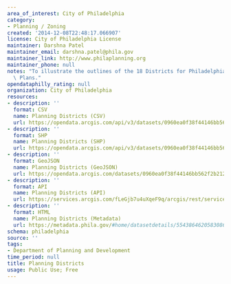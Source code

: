 ```yaml
---
area_of_interest: City of Philadelphia
category:
- Planning / Zoning
created: '2014-12-08T22:48:17.066907'
license: City of Philadelphia License
maintainer: Darshna Patel
maintainer_email: darshna.patel@phila.gov
maintainer_link: http://www.philaplanning.org
maintainer_phone: null
notes: "To illustrate the outlines of the 18 Districts for Philadelphia2035 District\
  \ Plans."
opendataphilly_rating: null
organization: City of Philadelphia
resources:
- description: ''
  format: CSV
  name: Planning Districts (CSV)
  url: https://opendata.arcgis.com/api/v3/datasets/0960ea0f38f44146bb562f2b212075aa_0/downloads/data?format=csv&spatialRefId=4326
- description: ''
  format: SHP
  name: Planning Districts (SHP)
  url: https://opendata.arcgis.com/api/v3/datasets/0960ea0f38f44146bb562f2b212075aa_0/downloads/data?format=shp&spatialRefId=4326
- description: ''
  format: GeoJSON
  name: Planning Districts (GeoJSON)
  url: https://opendata.arcgis.com/datasets/0960ea0f38f44146bb562f2b212075aa_0.geojson
- description: ''
  format: API
  name: Planning Districts (API)
  url: https://services.arcgis.com/fLeGjb7u4uXqeF9q/arcgis/rest/services/Planning_Districts/FeatureServer/0/query?outFields=*&where=1%3D1
- description: ''
  format: HTML
  name: Planning Districts (Metadata)
  url: https://metadata.phila.gov/#home/datasetdetails/5543864620583086178c4e7d/representationdetails/55438a839b989a05172d0cfd/
schema: philadelphia
source: ''
tags:
- Department of Planning and Development
time_period: null
title: Planning Districts
usage: Public Use; Free
---
```

